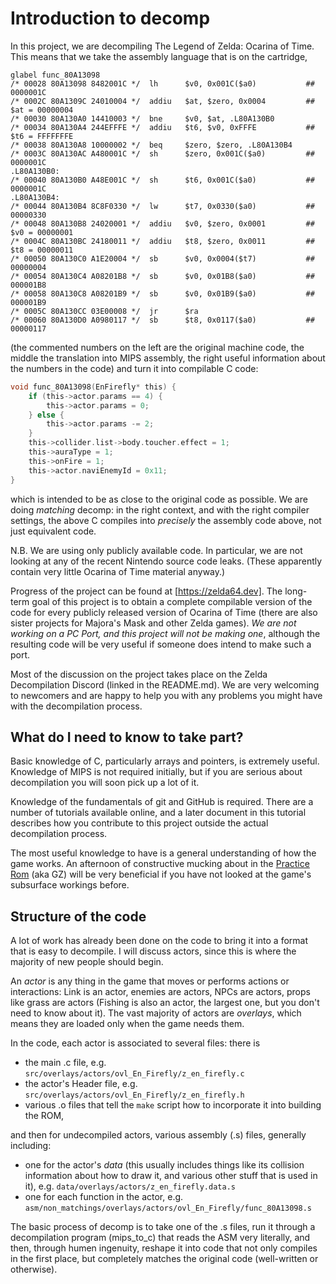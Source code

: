 # Introduction to decomp

In this project, we are decompiling The Legend of Zelda: Ocarina of Time. This means that we take the assembly language that is on the cartridge,

```
glabel func_80A13098
/* 00028 80A13098 8482001C */  lh      $v0, 0x001C($a0)           ## 0000001C
/* 0002C 80A1309C 24010004 */  addiu   $at, $zero, 0x0004         ## $at = 00000004
/* 00030 80A130A0 14410003 */  bne     $v0, $at, .L80A130B0       
/* 00034 80A130A4 244EFFFE */  addiu   $t6, $v0, 0xFFFE           ## $t6 = FFFFFFFE
/* 00038 80A130A8 10000002 */  beq     $zero, $zero, .L80A130B4   
/* 0003C 80A130AC A480001C */  sh      $zero, 0x001C($a0)         ## 0000001C
.L80A130B0:
/* 00040 80A130B0 A48E001C */  sh      $t6, 0x001C($a0)           ## 0000001C
.L80A130B4:
/* 00044 80A130B4 8C8F0330 */  lw      $t7, 0x0330($a0)           ## 00000330
/* 00048 80A130B8 24020001 */  addiu   $v0, $zero, 0x0001         ## $v0 = 00000001
/* 0004C 80A130BC 24180011 */  addiu   $t8, $zero, 0x0011         ## $t8 = 00000011
/* 00050 80A130C0 A1E20004 */  sb      $v0, 0x0004($t7)           ## 00000004
/* 00054 80A130C4 A08201B8 */  sb      $v0, 0x01B8($a0)           ## 000001B8
/* 00058 80A130C8 A08201B9 */  sb      $v0, 0x01B9($a0)           ## 000001B9
/* 0005C 80A130CC 03E00008 */  jr      $ra                        
/* 00060 80A130D0 A0980117 */  sb      $t8, 0x0117($a0)           ## 00000117
```

(the commented numbers on the left are the original machine code, the middle the translation into MIPS assembly, the right useful information about the numbers in the code)
and turn it into compilable C code:

```C
void func_80A13098(EnFirefly* this) {
    if (this->actor.params == 4) {
        this->actor.params = 0;
    } else {
        this->actor.params -= 2;
    }
    this->collider.list->body.toucher.effect = 1;
    this->auraType = 1;
    this->onFire = 1;
    this->actor.naviEnemyId = 0x11;
}
```

which is intended to be as close to the original code as possible. We are doing *matching* decomp: in the right context, and with the right compiler settings, the above C compiles into *precisely* the assembly code above, not just equivalent code.

N.B. We are using only publicly available code. In particular, we are not looking at any of the recent Nintendo source code leaks. (These apparently contain very little Ocarina of Time material anyway.)

Progress of the project can be found at [https://zelda64.dev]. The long-term goal of this project is to obtain a complete compilable version of the code for every publicly released version of Ocarina of Time (there are also sister projects for Majora's Mask and other Zelda games). *We are not working on a PC Port, and this project will not be making one*, although the resulting code will be very useful if someone does intend to make such a port.

Most of the discussion on the project takes place on the Zelda Decompilation Discord (linked in the README.md). We are very welcoming to newcomers and are happy to help you with any problems you might have with the decompilation process.

## What do I need to know to take part?

Basic knowledge of C, particularly arrays and pointers, is extremely useful. Knowledge of MIPS is not required initially, but if you are serious about decompilation you will soon pick up a lot of it.

Knowledge of the fundamentals of git and GitHub is required. There are a number of tutorials available online, and a later document in this tutorial describes how you contribute to this project outside the actual decompilation process.

The most useful knowledge to have is a general understanding of how the game works. An afternoon of constructive mucking about in the [Practice Rom](http://practicerom.com) (aka GZ) will be very beneficial if you have not looked at the game's subsurface workings before.

## Structure of the code

A lot of work has already been done on the code to bring it into a format that is easy to decompile. I will discuss actors, since this is where the majority of new people should begin.

An *actor* is any thing in the game that moves or performs actions or interactions: Link is an actor, enemies are actors, NPCs are actors, props like grass are actors (Fishing is also an actor, the largest one, but you don't need to know about it). The vast majority of actors are *overlays*, which means they are loaded only when the game needs them.

In the code, each actor is associated to several files: there is 
- the main .c file, e.g. `src/overlays/actors/ovl_En_Firefly/z_en_firefly.c`
- the actor's Header file, e.g. `src/overlays/actors/ovl_En_Firefly/z_en_firefly.h`
- various .o files that tell the `make` script how to incorporate it into building the ROM, 

and then for undecompiled actors, various assembly (.s) files, generally including: 
- one for the actor's *data* (this usually includes things like its collision information about how to draw it, and various other stuff that is used in it), e.g. `data/overlays/actors/z_en_firefly.data.s`
- one for each function in the actor, e.g. `asm/non_matchings/overlays/actors/ovl_En_Firefly/func_80A13098.s`

The basic process of decomp is to take one of the .s files, run it through a decompilation program (mips_to_c) that reads the ASM very literally, and then, through humen ingenuity, reshape it into code that not only compiles in the first place, but completely matches the original code (well-written or otherwise).